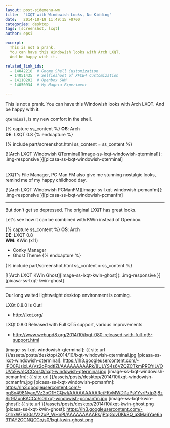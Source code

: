 ```yaml
---
layout: post-sidemenu-wm
title:  "LXQT with Windowish Looks, No Kidding"
date:   2014-10-19 11:49:15 +0700
categories: desktop
tags: [screenshot, lxqt]
author: epsi

excerpt:
  This is not a prank.
  You can have this Windowish looks with Arch LXQT.
  And be happy with it.

related_link_ids: 
  - 14042218  # Gnome Shell Customization
  - 14051435  # Selfieshoot of XFCE4 Customization
  - 14110202  # Openbox SWM
  - 14050934  # My Mageia Experiment

---
```


This is not a prank.
You can have this Windowish looks with Arch LXQT.
And be happy with it.

<code>qterminal</code>, is my new comfort in the shell.

{% capture ss_content %}
<strong>OS</strong>: Arch<br/>
<strong>DE</strong>: LXQT 0.8
{% endcapture %}

{% include part/screenshot.html ss_content = ss_content %}

[![Arch LXQT Windowish QTerminal][image-ss-lxqt-windowish-qterminal]{: .img-responsive }][picasa-ss-lxqt-windowish-qterminal]
<br/><br/>

LXQT's File Manager, PC Man FM also give me stunning nostalgic looks,
remind me of my happy childhood day.

[![Arch LXQT Windowish PCManFM][image-ss-lxqt-windowish-pcmanfm]{: .img-responsive }][picasa-ss-lxqt-windowish-pcmanfm]
<br/>

-- -- --

But don't get so depressed.
The original LXQT has great looks.

Let's see how it can be combined with KWin instead of Openbox.

{% capture ss_content %}
<strong>OS</strong>: Arch<br/>
<strong>DE</strong>: LXQT 0.8<br/>
<strong>WM</strong>: KWin (x11)<br/>
  + Conky Manager<br/>
  + Ghost Theme
{% endcapture %}

{% include part/screenshot.html ss_content = ss_content %}



[![Arch LXQT KWin Ghost][image-ss-lxqt-kwin-ghost]{: .img-responsive }][picasa-ss-lxqt-kwin-ghost]
<br/>

-- -- --

Our long waited lightweight desktop environment is coming.

LXQt 0.8.0 Is Out!

* <http://lxqt.org/>

LXQt 0.8.0 Released with Full QT5 support, various improvements

* <http://www.webupd8.org/2014/10/lxqt-080-released-with-full-qt5-support.html>


[//]: <> ( -- -- -- links below -- -- -- )

[image-ss-lxqt-windowish-qterminal]: {{ site.url }}/assets/posts/desktop/2014/10/lxqt-windowish-qterminal.jpg
[picasa-ss-lxqt-windowish-qterminal]: https://lh3.googleusercontent.com/-IPO0PJsixLA/Vz2oPpdtlZI/AAAAAAAAARk/8ULYS4s6VZQZCTkmPREfriLVOUVoEwa1QCCo/s0/lxqt-windowish-qterminal.jpg
[image-ss-lxqt-windowish-pcmanfm]: {{ site.url }}/assets/posts/desktop/2014/10/lxqt-windowish-pcmanfm.jpg
[picasa-ss-lxqt-windowish-pcmanfm]: https://lh3.googleusercontent.com/-pqSo498Nyao/Vz2oO1HCQwI/AAAAAAAAARc/FKvMWDI1aPsYYvrPxtp3j8zSir9IZunBACCo/s0/lxqt-windowish-pcmanfm.jpg
[image-ss-lxqt-kwin-ghost]: {{ site.url }}/assets/posts/desktop/2014/10/lxqt-kwin-ghost.png
[picasa-ss-lxqt-kwin-ghost]: https://lh3.googleusercontent.com/-O1lrxW7hG0s/Vz2oP_WHnPI/AAAAAAAAARk/jPtqGovDKk8Q_aSMa6Yae6n311AY2GCNQCCo/s0/lxqt-kwin-ghost.png
